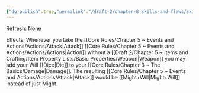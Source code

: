```yaml
---
{"dg-publish":true,"permalink":"/draft-2/chapter-8-skills-and-flaws/skill-list/will/rank-2/force-of-will/"}
---
```


Refresh: None

Effects:
Whenever you take the [[Core Rules/Chapter 5 ~ Events and Actions/Actions/Attack\|Attack]] [[Core Rules/Chapter 5 ~ Events and Actions/Actions/Actions\|Action]] without a [[Draft 2/Chapter 5 ~ Items and Crafting/Item Property Lists/Basic Properties/Weapon\|Weapon]] you may add your Will [[Dice\|Die]] to your [[Core Rules/Chapter 3 ~ The Basics/Damage\|Damage]]. The resulting [[Core Rules/Chapter 5 ~ Events and Actions/Actions/Attack\|Attack]] would be [[Might+Will\|Might+Will]] instead of just Might.